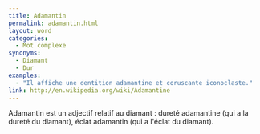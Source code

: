 ```yaml
---
title: Adamantin
permalink: adamantin.html
layout: word
categories:
  - Mot complexe
synonyms:
  - Diamant
  - Dur
examples:
  - "Il affiche une dentition adamantine et coruscante iconoclaste."
link: http://en.wikipedia.org/wiki/Adamantine
---
```


Adamantin est un adjectif relatif au diamant : dureté adamantine (qui a la dureté du diamant), éclat adamantin (qui a l'éclat du diamant).

